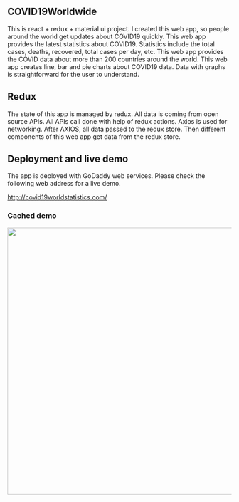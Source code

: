 ## COVID19Worldwide

This is react + redux + material ui project. I created this web app, so people around the world get updates about COVID19 quickly. This web app provides the latest statistics about COVID19. Statistics include the total cases, deaths, recovered, total cases per day, etc. This web app provides the COVID data about more than 200 countries around the world. This web app creates line, bar and pie charts about COVID19 data. Data with graphs is straightforward for the user to understand.

## Redux

The state of this app is managed by redux. All data is coming from open source APIs. All APIs call done with help of redux actions. Axios is used for networking. After AXIOS, all data passed to the redux store. Then different components of this web app get data from the redux store.


## Deployment and live demo

The app is deployed with GoDaddy web services. Please check the following web address for a live demo.

http://covid19worldstatistics.com/


### Cached demo

<img src="demo/demo.gif" width="900" height="600" />
